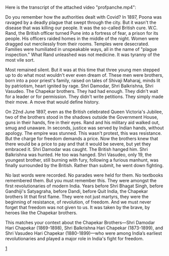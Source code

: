Here is the transcript of the attached video "profpanche.mp4":

Do you remember how the authorities dealt with Covid? In 1897, Poona was ravaged by a deadly plague that swept through the city. But it wasn't the disease that was killing our people. It was the so-called British cure. W.C. Rand, the British officer turned Pune into a fortress of fear, a prison for its people. His officers raided homes in the middle of the night. Women were dragged out mercilessly from their rooms. Temples were desecrated. Families were humiliated in unspeakable ways, all in the name of "plague inspection." What Rand unleashed was not medicine. It was tyranny of the most vile sort.

Most remained silent. But it was at this time that three young men stepped up to do what most wouldn't ever even dream of. These men were brothers, born into a poor priest's family, raised on tales of Shivaji Maharaj, minds lit by patriotism, heart ignited by rage. Shri Damodar, Shri Balkrishna, Shri Vasudeo. The Chapekar brothers. They had had enough. They didn't wait for a leader or for permission. They didn't write petitions. They simply made their move. A move that would define history.

On 22nd June 1897, even as the British celebrated Queen Victoria's Jubilee, two of the brothers stood in the shadows outside the Government House, guns in their hands, fire in their eyes. Rand and his military aid walked out, smug and unaware. In seconds, justice was served by Indian hands, without apology. The empire was stunned. This wasn't protest, this was resistance. But the charge for freedom demands a price. Now the brothers knew that there would be a price to pay and that it would be severe, but yet they embraced it. Shri Damodar was caught. The British hanged him. Shri Balkrishna was hunted. He too was hanged. Shri Vasudeo, only 19, the youngest brother, still burning with fury, following a furious manhunt, was finally surrounded by the British. Rather than submit, he went down fighting.

No last words were recorded. No parades were held for them. No textbooks remembered them. But you must remember this. They were amongst the first revolutionaries of modern India. Years before Shri Bhagat Singh, before Gandhiji's Satyagraha, before Dandi, before Quit India, the Chapekar brothers lit that first flame. They were not just martyrs, they were the beginning of resistance, of revolution, of freedom. And we must never forget that freedom was not given to us. It was taken by the brave, by heroes like the Chapekar brothers.

This matches your context about the Chapekar Brothers—Shri Damodar Hari Chapekar (1869-1898), Shri Balkrishna Hari Chapekar (1873-1899), and Shri Vasudeo Hari Chapekar (1880-1899)—who were among India’s earliest revolutionaries and played a major role in India's fight for freedom.

[1](https://ppl-ai-file-upload.s3.amazonaws.com/web/direct-files/attachments/44740872/184f793e-5da2-49b8-a4dc-57fd0d862536/profpanche.mp4)